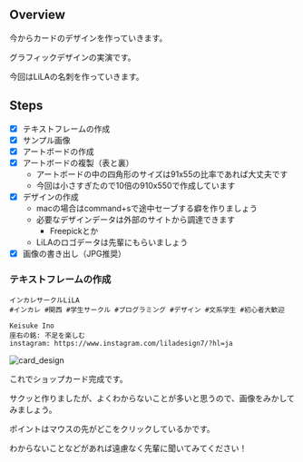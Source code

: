 ## Overview

今からカードのデザインを作っていきます。

グラフィックデザインの実演です。

今回はLiLAの名刺を作っていきます。



## Steps

- [x] テキストフレームの作成
- [x] サンプル画像
- [x] アートボードの作成
- [x] アートボードの複製（表と裏）
   - アートボードの中の四角形のサイズは91x55の比率であれば大丈夫です
   - 今回は小さすぎたので10倍の910x550で作成しています
- [x] デザインの作成
   - macの場合はcommand+sで途中セーブする癖を作りましょう
   - 必要なデザインデータは外部のサイトから調達できます
      - Freepickとか
   - LiLAのロゴデータは先輩にもらいましょう
- [x] 画像の書き出し（JPG推奨）

### テキストフレームの作成

````
インカレサークルLiLA
#インカレ #関西 #学生サークル #プログラミング #デザイン #文系学生 #初心者大歓迎

Keisuke Ino
座右の銘: 不足を楽しむ
instagram: https://www.instagram.com/liladesign7/?hl=ja
````

![card_design](readme-images/card_design.jpg)



これでショップカード完成です。

サクッと作りましたが、よくわからないことが多いと思うので、画像をみかしてみましょう。

ポイントはマウスの先がどこをクリックしているかです。

わからないことなどがあれば遠慮なく先輩に聞いてみてください！
